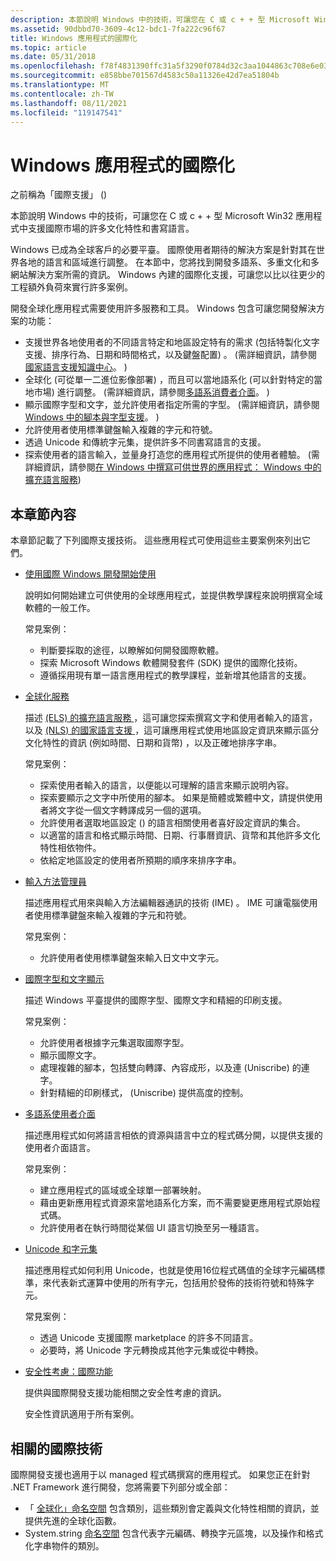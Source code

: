 ```yaml
---
description: 本節說明 Windows 中的技術，可讓您在 C 或 c + + 型 Microsoft Win32 應用程式中支援國際市場的許多文化特性和書寫語言。
ms.assetid: 90dbbd70-3609-4c12-bdc1-7fa222c96f67
title: Windows 應用程式的國際化
ms.topic: article
ms.date: 05/31/2018
ms.openlocfilehash: f78f4831390ffc31a5f3290f0784d32c3aa1044863c708e6e0329225519c2cae
ms.sourcegitcommit: e858bbe701567d4583c50a11326e42d7ea51804b
ms.translationtype: MT
ms.contentlocale: zh-TW
ms.lasthandoff: 08/11/2021
ms.locfileid: "119147541"
---
```

# <a name="internationalization-for-windows-applications"></a>Windows 應用程式的國際化

之前稱為「國際支援」 () 

本節說明 Windows 中的技術，可讓您在 C 或 c + + 型 Microsoft Win32 應用程式中支援國際市場的許多文化特性和書寫語言。

Windows 已成為全球客戶的必要平臺。 國際使用者期待的解決方案是針對其在世界各地的語言和區域進行調整。 在本節中，您將找到開發多語系、多重文化和多網站解決方案所需的資訊。 Windows 內建的國際化支援，可讓您以比以往更少的工程額外負荷來實行許多案例。

開發全球化應用程式需要使用許多服務和工具。 Windows 包含可讓您開發解決方案的功能：

- 支援世界各地使用者的不同語言特定和地區設定特有的需求 (包括特製化文字支援、排序行為、日期和時間格式，以及鍵盤配置) 。  (需詳細資訊，請參閱 [國家語言支援知識中心](./national-language-support-reference.md)。 ) 
- 全球化 (可從單一二進位影像部署) ，而且可以當地語系化 (可以針對特定的當地市場) 進行調整。  (需詳細資訊，請參閱[多語系消費者介面](./multilingual-user-interface.md)。 ) 
- 顯示國際字型和文字，並允許使用者指定所需的字型。  (需詳細資訊，請參閱[Windows 中的腳本與字型支援](/globalization/input/font-support)。 ) 
- 允許使用者使用標準鍵盤輸入複雜的字元和符號。
- 透過 Unicode 和傳統字元集，提供許多不同書寫語言的支援。
- 探索使用者的語言輸入，並量身打造您的應用程式所提供的使用者體驗。  (需詳細資訊，請參閱[在 Windows 中撰寫可供世界的應用程式： Windows 中的擴充語言服務](./using-extended-linguistic-services.md)) 

## <a name="in-this-section"></a>本章節內容

本章節記載了下列國際支援技術。 這些應用程式可使用這些主要案例來列出它們。

- [使用國際 Windows 開發開始使用](getting-started-with-international-development.md)

    說明如何開始建立可供使用的全球應用程式，並提供教學課程來說明撰寫全域軟體的一般工作。

    常見案例：

    - 判斷要採取的途徑，以瞭解如何開發國際軟體。
    - 探索 Microsoft Windows 軟體開發套件 (SDK) 提供的國際化技術。
    - 遵循採用現有單一語言應用程式的教學課程，並新增其他語言的支援。

- [全球化服務](globalization-services.md)

    描述 [ (ELS) 的擴充語言服務 ](extended-linguistic-services.md)，這可讓您探索撰寫文字和使用者輸入的語言，以及 [ (NLS) 的國家語言支援 ](national-language-support.md)，這可讓應用程式使用地區設定資訊來顯示區分文化特性的資訊 (例如時間、日期和貨幣) ，以及正確地排序字串。

    常見案例：

    - 探索使用者輸入的語言，以便能以可理解的語言來顯示說明內容。
    - 探索要顯示之文字中所使用的腳本。 如果是簡體或繁體中文，請提供使用者將文字從一個文字轉譯成另一個的選項。
    - 允許使用者選取地區設定 () 的語言相關使用者喜好設定資訊的集合。
    - 以適當的語言和格式顯示時間、日期、行事曆資訊、貨幣和其他許多文化特性相依物件。
    - 依給定地區設定的使用者所預期的順序來排序字串。

- [輸入方法管理員](input-method-manager.md)

    描述應用程式用來與輸入方法編輯器通訊的技術 (IME) 。 IME 可讓電腦使用者使用標準鍵盤來輸入複雜的字元和符號。

    常見案例：

    - 允許使用者使用標準鍵盤來輸入日文中文字元。

- [國際字型和文字顯示](international-fonts-and-text-display.md)

    描述 Windows 平臺提供的國際字型、國際文字和精細的印刷支援。

    常見案例：

    - 允許使用者根據字元集選取國際字型。
    - 顯示國際文字。
    - 處理複雜的腳本，包括雙向轉譯、內容成形，以及連 (Uniscribe) 的連字。
    - 針對精細的印刷樣式， (Uniscribe) 提供高度的控制。

- [多語系使用者介面](multilingual-user-interface.md)

    描述應用程式如何將語言相依的資源與語言中立的程式碼分開，以提供支援的使用者介面語言。

    常見案例：

    - 建立應用程式的區域或全球單一部署映射。
    - 藉由更新應用程式資源來當地語系化方案，而不需要變更應用程式原始程式碼。
    - 允許使用者在執行時間從某個 UI 語言切換至另一種語言。

- [Unicode 和字元集](unicode-and-character-sets.md)

    描述應用程式如何利用 Unicode，也就是使用16位程式碼值的全球字元編碼標準，來代表新式運算中使用的所有字元，包括用於發佈的技術符號和特殊字元。

    常見案例：

    - 透過 Unicode 支援國際 marketplace 的許多不同語言。
    - 必要時，將 Unicode 字元轉換成其他字元集或從中轉換。

- [安全性考慮：國際功能](security-considerations--international-features.md)

    提供與國際開發支援功能相關之安全性考慮的資訊。

    安全性資訊適用于所有案例。

## <a name="related-international-technologies"></a>相關的國際技術

國際開發支援也適用于以 managed 程式碼撰寫的應用程式。 如果您正在針對 .NET Framework 進行開發，您將需要下列部分或全部：

- 「 [全球化」命名空間](/dotnet/api/system.globalization) 包含類別，這些類別會定義與文化特性相關的資訊，並提供先進的全球化函數。
- System.string [命名空間](/dotnet/api/system.text) 包含代表字元編碼、轉換字元區塊，以及操作和格式化字串物件的類別。
